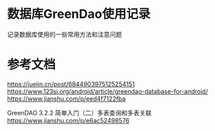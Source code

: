 # 数据库GreenDao使用记录  
记录数据库使用的一些常用方法和注意问题

# 参考文档
https://juejin.cn/post/6844903975125254151
https://www.123si.org/android/article/greendao-database-for-android/
https://www.jianshu.com/p/eed4f7122fba

GreenDAO 3.2.2 简单入门（二）多表查询和多表关联
https://www.jianshu.com/p/e6ac52498576





